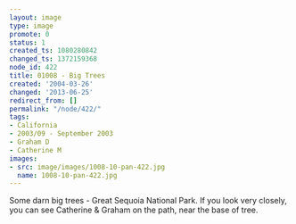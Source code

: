 ```yaml
---
layout: image
type: image
promote: 0
status: 1
created_ts: 1080280842
changed_ts: 1372159368
node_id: 422
title: 01008 - Big Trees
created: '2004-03-26'
changed: '2013-06-25'
redirect_from: []
permalink: "/node/422/"
tags:
- California
- 2003/09 - September 2003
- Graham D
- Catherine M
images:
- src: image/images/1008-10-pan-422.jpg
  name: 1008-10-pan-422.jpg
---
```

Some darn big trees - Great Sequoia National Park.  If you look very closely, you can see Catherine & Graham on the path, near the base of tree.  
